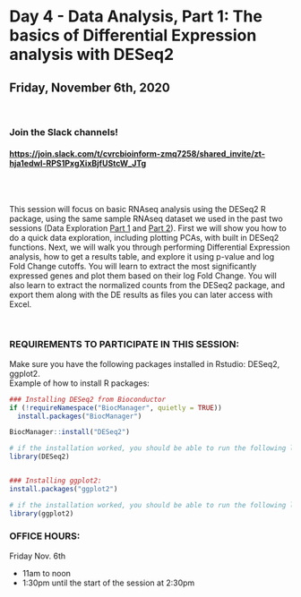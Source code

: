 # Day 4 - Data Analysis, Part 1: The basics of Differential Expression analysis with DESeq2
## Friday, November 6th, 2020


<br>

### Join the Slack channels! 
#### https://join.slack.com/t/cvrcbioinform-zmq7258/shared_invite/zt-hja1edwl-RPS1PxgXixBjfUStcW_JTg

<br>  

##

This session will focus on basic RNAseq analysis using the DESeq2 R package, using the same sample RNAseq dataset we used in the past two sessions (Data Exploration [Part 1](https://github.com/florschlamp/CVRC_NYU_Langone/tree/master/Bioinformatics_Workshop_Series_2020/Day_2) and [Part 2](https://github.com/florschlamp/CVRC_NYU_Langone/tree/master/Bioinformatics_Workshop_Series_2020/Day_3)). First we will show you how to do a quick data exploration, including plotting PCAs, with built in DESeq2 functions. Next, we will walk you through performing Differential Expression analysis, how to get a results table, and explore it using p-value and log Fold Change cutoffs. You will learn to extract the most significantly expressed genes and plot them based on their log Fold Change. You will also learn to extract the normalized counts from the DESeq2 package, and export them along with the DE results as files you can later access with Excel.

<br>

### REQUIREMENTS TO PARTICIPATE IN THIS SESSION:
 
Make sure you have the following packages installed in Rstudio: DESeq2, ggplot2.  
Example of how to install R packages:
```r
### Installing DESeq2 from Bioconductor
if (!requireNamespace("BiocManager", quietly = TRUE))
  install.packages("BiocManager")

BiocManager::install("DESeq2")

# if the installation worked, you should be able to run the following line without error messages:
library(DESeq2)


### Installing ggplot2: 
install.packages("ggplot2")

# if the installation worked, you should be able to run the following line without error messages:
library(ggplot2)
```

### OFFICE HOURS:
 
Friday Nov. 6th
* 11am to noon  
* 1:30pm until the start of the session at 2:30pm  

